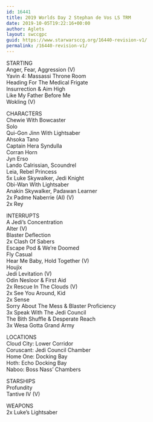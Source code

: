 ```yaml
---
id: 16441
title: 2019 Worlds Day 2 Stephan de Vos LS TRM
date: 2019-10-05T19:22:16+00:00
author: Aglets
layout: swccgpc
guid: https://www.starwarsccg.org/16440-revision-v1/
permalink: /16440-revision-v1/
---
```

STARTING  
Anger, Fear, Aggression (V)  
Yavin 4: Massassi Throne Room  
Heading For The Medical Frigate  
Insurrection & Aim High  
Like My Father Before Me  
Wokling (V)

CHARACTERS  
Chewie With Bowcaster  
Solo  
Qui-Gon Jinn With Lightsaber  
Ahsoka Tano  
Captain Hera Syndulla  
Corran Horn  
Jyn Erso  
Lando Calrissian, Scoundrel  
Leia, Rebel Princess  
5x Luke Skywalker, Jedi Knight  
Obi-Wan With Lightsaber  
Anakin Skywalker, Padawan Learner  
2x Padme Naberrie (AI) (V)  
2x Rey

INTERRUPTS  
A Jedi&#8217;s Concentration  
Alter (V)  
Blaster Deflection  
2x Clash Of Sabers  
Escape Pod & We&#8217;re Doomed  
Fly Casual  
Hear Me Baby, Hold Together (V)  
Houjix  
Jedi Levitation (V)  
Odin Nesloor & First Aid  
2x Rescue In The Clouds (V)  
2x See You Around, Kid  
2x Sense  
Sorry About The Mess & Blaster Proficiency  
3x Speak With The Jedi Council  
The Bith Shuffle & Desperate Reach  
3x Wesa Gotta Grand Army

LOCATIONS  
Cloud City: Lower Corridor  
Coruscant: Jedi Council Chamber  
Home One: Docking Bay  
Hoth: Echo Docking Bay  
Naboo: Boss Nass&#8217; Chambers

STARSHIPS  
Profundity  
Tantive IV (V)

WEAPONS  
2x Luke&#8217;s Lightsaber